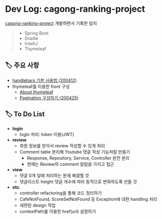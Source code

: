 # Dev Log: cagong-ranking-project
[cagong-ranking-project](https://github.com/hanbinleejoy/cagong-ranking-project) 개발하면서 기록한 일지 

> - Spring Boot
> - Gradle
> - IntelliJ
> - Thymeleaf

## 🏷️ 주요 사항

- [handlebars 기본 사용법 (200412)](https://github.com/hanbinleejoy/daily-dev-log/blob/master/project/cagong-ranking-project/200412_dev_log.md)
- thymeleaf를 이용한 front 구성
  - [About thymeleaf](https://github.com/hanbinleejoy/daily-dev-log/tree/master/spring/thymeleaf)
  - [Pagination 구성하기 (200425)](https://github.com/hanbinleejoy/daily-dev-log/blob/master/project/cagong-ranking-project/200425_dev_log.md)



## 🏷️ To Do List

- **login**
  - login 처리: token 이용(JWT)
- **review**
  - 회원 정보를 받아서 review 작성할 수 있게 처리
  - Comment table 분리해 Youtube 댓글 작성 기능처럼 만들기
    - Response, Repository, Service, Controller 완전 분리
    - 현재는 Review의 comment 칼럼을 가지고 접근
- **view**
  - 댓글 0개 일때 처리하는 문제 해결할 것 
  - 댓글리스트 height 댓글 개수에 따라 동적으로 변화하도록 만들 것
- **etc.**
  - controller refactoring을 통해 코드 정리하기
  - CafeNotFound, ScoreSetNotFound 등 Exception에 대한 handling 처리
  - 세련된 design 작업
  - contextPath를 이용한 href(url) 설정하기
  

